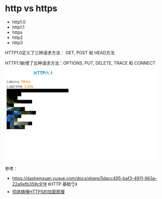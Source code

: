 # http vs https

- http1.0
- http1.1
- https
- http2
- http3

HTTP1.0定义了三种请求⽅法： GET, POST 和 HEAD⽅法

HTTP1.1新增了五种请求⽅法：OPTIONS, PUT, DELETE, TRACE 和 CONNECT

![http1.1-vs-http2](./img/http1.1-vs-http2.gif)

参考：

- https://dashenquan.yuque.com/docs/share/5dacc495-baf3-4911-963a-22a9efb359c9?# 《HTTP 基础👌》
- [彻底搞懂HTTPS的加密原理](https://zhuanlan.zhihu.com/p/43789231)

